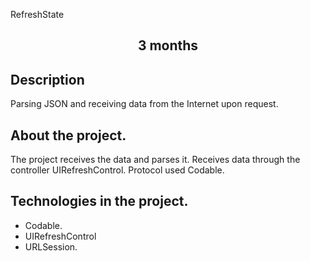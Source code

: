 RefreshState

<h2 align="center">3 months</h2>

## Description
Parsing JSON and receiving data from the Internet upon request.
## About the project.
The project receives the data and parses it. Receives data through the controller UIRefreshControl. Protocol used Сodable.

## Technologies in the project.
-  Сodable.
-  UIRefreshControl
- URLSession.
